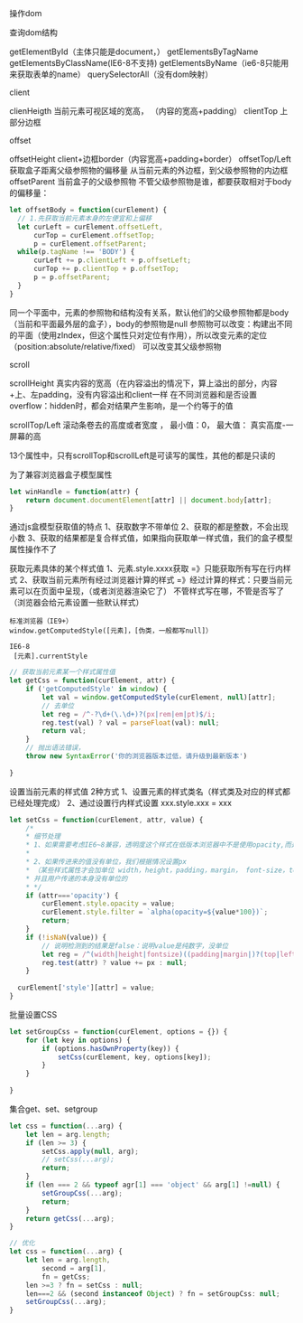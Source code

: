操作dom

查询dom结构

getElementById（主体只能是document，）
getElementsByTagName
getElementsByClassName(IE6-8不支持)
getElementsByName（ie6-8只能用来获取表单的name）
querySelectorAll（没有dom映射）



client

clienHeigth    当前元素可视区域的宽高， （内容的宽高+padding）
clientTop   上部分边框


offset

offsetHeight    client+边框border（内容宽高+padding+border）
offsetTop/Left  获取盒子距离父级参照物的偏移量
                从当前元素的外边框，到父级参照物的内边框
offsetParent    当前盒子的父级参照物
不管父级参照物是谁，都要获取相对于body的偏移量：
```javascript
let offsetBody = function(curElement) {
  // 1.先获取当前元素本身的左便宜和上偏移
  let curLeft = curElement.offsetLeft,
      curTop = curElement.offsetTop;
      p = curElement.offsetParent;
  while(p.tagName !== 'BODY') {
      curLeft += p.clientLeft + p.offsetLeft;
      curTop += p.clientTop + p.offsetTop;
      p = p.offsetParent;
  }
}
```
               
同一个平面中，元素的参照物和结构没有关系，默认他们的父级参照物都是body（当前和平面最外层的盒子），body的参照物是null
                参照物可以改变：构建出不同的平面（使用zIndex，但这个属性只对定位有作用），所以改变元素的定位（position:absolute/relative/fixed）
                可以改变其父级参照物


scroll

scrollHeight    真实内容的宽高（在内容溢出的情况下，算上溢出的部分，内容+上、左padding，没有内容溢出和client一样
                在不同浏览器和是否设置overflow：hidden时，都会对结果产生影响，是一个约等于的值
                
scrollTop/Left  滚动条卷去的高度或者宽度  ，   最小值：0， 最大值： 真实高度-一屏幕的高

13个属性中，只有scrollTop和scrollLeft是可读写的属性，其他的都是只读的

为了兼容浏览器盒子模型属性
```javascript
let winHandle = function(attr) {
    return document.documentElement[attr] || document.body[attr];
}
```
                
                

通过js盒模型获取值的特点
1、获取数字不带单位
2、获取的都是整数，不会出现小数
3、获取的结果都是复合样式值，如果指向获取单一样式值，我们的盒子模型属性操作不了



获取元素具体的某个样式值
1、元素.style.xxxx获取
    =》只能获取所有写在行内样式
2、获取当前元素所有经过浏览器计算的样式
    =》经过计算的样式：只要当前元素可以在页面中呈现，（或者浏览器渲染它了）
    不管样式写在哪，不管是否写了（浏览器会给元素设置一些默认样式）
    
    标准浏览器（IE9+）
    window.getComputedStyle([元素]，[伪类，一般都写null]）
    
    IE6-8
     [元素].currentStyle
```javascript
// 获取当前元素某一个样式属性值
let getCss = function(curElement, attr) {
    if ('getComputedStyle' in window) {
        let val = window.getComputedStyle(curElement, null)[attr];
        // 去单位
        let reg = /^-?\d+(\.\d+)?(px|rem|em|pt)$/i;
        reg.test(val) ? val = parseFloat(val): null;
        return val;
    } 
    // 抛出语法错误，
    throw new SyntaxError('你的浏览器版本过低，请升级到最新版本')
  
}
```           

设置当前元素的样式值
2种方式
1、设置元素的样式类名（样式类及对应的样式都已经处理完成）
2、通过设置行内样式设置  xxx.style.xxx = xxx

```javascript
let setCss = function(curElement, attr, value) {
    /*
    * 细节处理
    * 1、如果需要考虑IE6~8兼容，透明度这个样式在低版本浏览器中不是使用opacity,而是filter（我们两套都要设置）
    * 
    * 2、如果传进来的值没有单位，我们根据情况设置px
    * （某些样式属性才会加单位 width，height，padding，margin， font-size，top，left，bottom，right）
    * 并且用户传递的本身没有单位的
    * */
    if (attr==='opacity') {
        curElement.style.opacity = value;
        curElement.style.filter = `alpha(opacity=${value*100})`;
        return;
    } 
    if (!isNaN(value)) {
        // 说明检测到的结果是false：说明value是纯数字，没单位
        let reg = /^(width|height|fontsize)((padding|margin|)?(top|left|bottom|right)?)&/i;
        reg.test(attr) ? value += px : null;
    } 
    
  curElement['style'][attr] = value;
}
```

批量设置CSS
```javascript
let setGroupCss = function(curElement, options = {}) {
    for (let key in options) {
        if (options.hasOwnProperty(key)) {
            setCss(curElement, key, options[key]);
        } 
    } 
    
}
```

集合get、set、setgroup

```javascript
let css = function(...arg) {
    let len = arg.length;
    if (len >= 3) {
        setCss.apply(null, arg);
        // setCss(...arg);
        return;
    }
    if (len === 2 && typeof agr[1] === 'object' && arg[1] !=null) {
        setGroupCss(...arg);
        return;
    } 
    return getCss(...arg);
}

// 优化
let css = function(...arg) {
    let len = arg.length,
        second = arg[1],
        fn = getCss;
    len >=3 ? fn = setCss : null;
    len===2 && (second instanceof Object) ? fn = setGroupCss: null;
    setGroupCss(...arg);
}
```

























